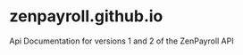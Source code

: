 zenpayroll.github.io
====================

Api Documentation for versions 1 and 2 of the ZenPayroll API
